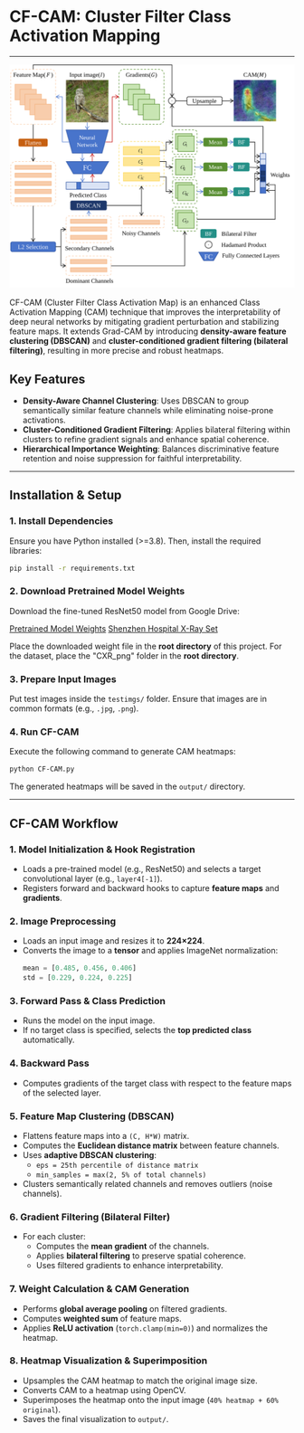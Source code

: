 # CF-CAM: Cluster Filter Class Activation Mapping
---
![Original](./teaser/comparison1.svg)

CF-CAM (Cluster Filter Class Activation Map) is an enhanced Class Activation Mapping (CAM) technique that improves the interpretability of deep neural networks by mitigating gradient perturbation and stabilizing feature maps. It extends Grad-CAM by introducing **density-aware feature clustering (DBSCAN)** and **cluster-conditioned gradient filtering (bilateral filtering)**, resulting in more precise and robust heatmaps.

## Key Features
- **Density-Aware Channel Clustering**: Uses DBSCAN to group semantically similar feature channels while eliminating noise-prone activations.
- **Cluster-Conditioned Gradient Filtering**: Applies bilateral filtering within clusters to refine gradient signals and enhance spatial coherence.
- **Hierarchical Importance Weighting**: Balances discriminative feature retention and noise suppression for faithful interpretability.

---

## Installation & Setup

### 1. Install Dependencies
Ensure you have Python installed (>=3.8). Then, install the required libraries:
```sh
pip install -r requirements.txt
```

### 2. Download Pretrained Model Weights
Download the fine-tuned ResNet50 model from Google Drive:

[Pretrained Model Weights](https://drive.google.com/file/d/1_Vq50KGmSp0PNyY-a_nmQjF2eIXHqUht/view?usp=sharing)
[Shenzhen Hospital X-Ray Set](https://github.com/openmedlab/Awesome-Medical-Dataset/blob/main/resources/Shenzhen_chest_X-ray.md)

Place the downloaded weight file in the **root directory** of this project. For the dataset, place the "CXR_png" folder in the **root directory**.

### 3. Prepare Input Images
Put test images inside the `testimgs/` folder. Ensure that images are in common formats (e.g., `.jpg`, `.png`).

### 4. Run CF-CAM
Execute the following command to generate CAM heatmaps:
```sh
python CF-CAM.py
```

The generated heatmaps will be saved in the `output/` directory.

---

## CF-CAM Workflow

### 1. **Model Initialization & Hook Registration**
- Loads a pre-trained model (e.g., ResNet50) and selects a target convolutional layer (e.g., `layer4[-1]`).
- Registers forward and backward hooks to capture **feature maps** and **gradients**.

### 2. **Image Preprocessing**
- Loads an input image and resizes it to **224×224**.
- Converts the image to a **tensor** and applies ImageNet normalization:
  ```python
  mean = [0.485, 0.456, 0.406]
  std = [0.229, 0.224, 0.225]
  ```

### 3. **Forward Pass & Class Prediction**
- Runs the model on the input image.
- If no target class is specified, selects the **top predicted class** automatically.

### 4. **Backward Pass**
- Computes gradients of the target class with respect to the feature maps of the selected layer.

### 5. **Feature Map Clustering (DBSCAN)**
- Flattens feature maps into a `(C, H*W)` matrix.
- Computes the **Euclidean distance matrix** between feature channels.
- Uses **adaptive DBSCAN clustering**:
  - `eps = 25th percentile of distance matrix`
  - `min_samples = max(2, 5% of total channels)`
- Clusters semantically related channels and removes outliers (noise channels).

### 6. **Gradient Filtering (Bilateral Filter)**
- For each cluster:
  - Computes the **mean gradient** of the channels.
  - Applies **bilateral filtering** to preserve spatial coherence.
  - Uses filtered gradients to enhance interpretability.

### 7. **Weight Calculation & CAM Generation**
- Performs **global average pooling** on filtered gradients.
- Computes **weighted sum** of feature maps.
- Applies **ReLU activation** (`torch.clamp(min=0)`) and normalizes the heatmap.

### 8. **Heatmap Visualization & Superimposition**
- Upsamples the CAM heatmap to match the original image size.
- Converts CAM to a heatmap using OpenCV.
- Superimposes the heatmap onto the input image (`40% heatmap + 60% original`).
- Saves the final visualization to `output/`.
